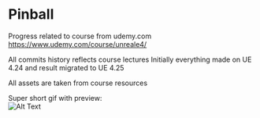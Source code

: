# Pinball
Progress related to course from udemy.com\
https://www.udemy.com/course/unreale4/

All commits history reflects course lectures
Initially everything made on UE 4.24 and result migrated to UE 4.25

All assets are taken from course resources

Super short gif with preview:\
![Alt Text](https://https://github.com/ChmilevFA/Pinball/pinball-preview.gif)

